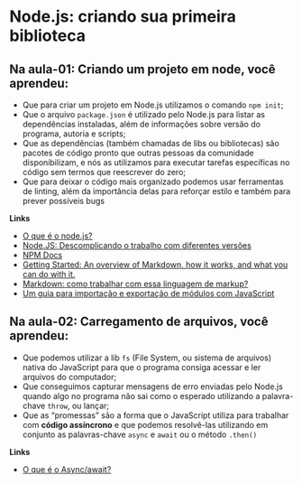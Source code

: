 # Node.js: criando sua primeira biblioteca

## Na aula-01: Criando um projeto em node, você aprendeu:
- Que para criar um projeto em Node.js utilizamos o comando `npm init`;
- Que o arquivo `package.json` é utilizado pelo Node.js para listar as dependências instaladas, além de informações sobre versão do programa, autoria e scripts;
- Que as dependências (também chamadas de libs ou bibliotecas) são pacotes de código pronto que outras pessoas da comunidade disponibilizam, e nós as utilizamos para executar tarefas específicas no código sem termos que reescrever do zero;
- Que para deixar o código mais organizado podemos usar ferramentas de linting, além da importância delas para reforçar estilo e também para prever possíveis bugs

**Links**
- [O que é o node.js?](https://www.youtube.com/watch?v=8VSTrZY8vwI)
- [Node.JS: Descomplicando o trabalho com diferentes versões](https://www.alura.com.br/artigos/descomplicando-o-trabalho-com-node)
- [NPM Docs](https://docs.npmjs.com/)
- [Getting Started: An overview of Markdown, how it works, and what you can do with it.](https://www.markdownguide.org/getting-started/)
- [Markdown: como trabalhar com essa linguagem de markup?](https://www.alura.com.br/artigos/como-trabalhar-com-markdown)
- [Um guia para importação e exportação de módulos com JavaScript](https://www.alura.com.br/artigos/guia-importacao-exportacao-modulos-javascript)

## Na aula-02: Carregamento de arquivos, você aprendeu:
- Que podemos utilizar a lib `fs` (File System, ou sistema de arquivos) nativa do JavaScript para que o programa consiga acessar e ler arquivos do computador;
- Que conseguimos capturar mensagens de erro enviadas pelo Node.js quando algo no programa não sai como o esperado utilizando a palavra-chave `throw`, ou lançar;
- Que as “promessas” são a forma que o JavaScript utiliza para trabalhar com **código assíncrono** e que podemos resolvê-las utilizando em conjunto as palavras-chave `async` e `await` ou o método `.then()`

**Links**
- [O que é o Async/await?](https://www.alura.com.br/artigos/async-await-no-javascript-o-que-e-e-quando-usar)